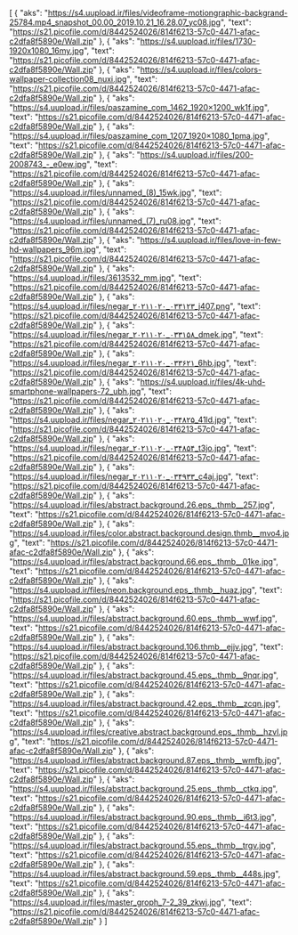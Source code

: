 [
  {
    "aks": "https://s4.uupload.ir/files/videoframe-motiongraphic-backgrand-25784.mp4_snapshot_00.00_2019.10.21_16.28.07_yc08.jpg",
    "text": "https://s21.picofile.com/d/8442524026/814f6213-57c0-4471-afac-c2dfa8f5890e/Wall.zip"
  },
  {
    "aks": "https://s4.uupload.ir/files/1730-1920x1080_16my.jpg",
    "text": "https://s21.picofile.com/d/8442524026/814f6213-57c0-4471-afac-c2dfa8f5890e/Wall.zip"
  },
  {
    "aks": "https://s4.uupload.ir/files/colors-wallpaper-collection08_nuxi.jpg",
    "text": "https://s21.picofile.com/d/8442524026/814f6213-57c0-4471-afac-c2dfa8f5890e/Wall.zip"
  },
  {
    "aks": "https://s4.uupload.ir/files/paszamine_com_1462_1920×1200_wk1f.jpg",
    "text": "https://s21.picofile.com/d/8442524026/814f6213-57c0-4471-afac-c2dfa8f5890e/Wall.zip"
  },
  {
    "aks": "https://s4.uupload.ir/files/paszamine_com_1207_1920×1080_1pma.jpg",
    "text": "https://s21.picofile.com/d/8442524026/814f6213-57c0-4471-afac-c2dfa8f5890e/Wall.zip"
  },
  {
    "aks": "https://s4.uupload.ir/files/200-2008743_-_e0ew.jpg",
    "text": "https://s21.picofile.com/d/8442524026/814f6213-57c0-4471-afac-c2dfa8f5890e/Wall.zip"
  },
  {
    "aks": "https://s4.uupload.ir/files/unnamed_(8)_15wk.jpg",
    "text": "https://s21.picofile.com/d/8442524026/814f6213-57c0-4471-afac-c2dfa8f5890e/Wall.zip"
  },
  {
    "aks": "https://s4.uupload.ir/files/unnamed_(7)_ru08.jpg",
    "text": "https://s21.picofile.com/d/8442524026/814f6213-57c0-4471-afac-c2dfa8f5890e/Wall.zip"
  },
  {
    "aks": "https://s4.uupload.ir/files/love-in-few-hd-wallpapers_96m.jpg",
    "text": "https://s21.picofile.com/d/8442524026/814f6213-57c0-4471-afac-c2dfa8f5890e/Wall.zip"
  },
  {
    "aks": "https://s4.uupload.ir/files/3613532_mm.jpg",
    "text": "https://s21.picofile.com/d/8442524026/814f6213-57c0-4471-afac-c2dfa8f5890e/Wall.zip"
  },
  {
    "aks": "https://s4.uupload.ir/files/negar_۲۰۲۱۱۰۲۰_۰۳۳۱۲۳_j407.png",
    "text": "https://s21.picofile.com/d/8442524026/814f6213-57c0-4471-afac-c2dfa8f5890e/Wall.zip"
  },
  {
    "aks": "https://s4.uupload.ir/files/negar_۲۰۲۱۱۰۲۰_۰۳۳۱۵۸_dmek.jpg",
    "text": "https://s21.picofile.com/d/8442524026/814f6213-57c0-4471-afac-c2dfa8f5890e/Wall.zip"
  },
  {
    "aks": "https://s4.uupload.ir/files/negar_۲۰۲۱۱۰۲۰_۰۳۳۶۲۱_6hb.jpg",
    "text": "https://s21.picofile.com/d/8442524026/814f6213-57c0-4471-afac-c2dfa8f5890e/Wall.zip"
  },
  {
    "aks": "https://s4.uupload.ir/files/4k-uhd-smartphone-wallpapers-72_ubh.jpg",
    "text": "https://s21.picofile.com/d/8442524026/814f6213-57c0-4471-afac-c2dfa8f5890e/Wall.zip"
  },
  {
    "aks": "https://s4.uupload.ir/files/negar_۲۰۲۱۱۰۲۰_۰۳۴۸۲۵_41ld.jpg",
    "text": "https://s21.picofile.com/d/8442524026/814f6213-57c0-4471-afac-c2dfa8f5890e/Wall.zip"
  },
  {
    "aks": "https://s4.uupload.ir/files/negar_۲۰۲۱۱۰۲۰_۰۳۴۸۵۴_t3jo.jpg",
    "text": "https://s21.picofile.com/d/8442524026/814f6213-57c0-4471-afac-c2dfa8f5890e/Wall.zip"
  },
  {
    "aks": "https://s4.uupload.ir/files/negar_۲۰۲۱۱۰۲۰_۰۳۴۹۳۳_c4aj.jpg",
    "text": "https://s21.picofile.com/d/8442524026/814f6213-57c0-4471-afac-c2dfa8f5890e/Wall.zip"
  },
  {
    "aks": "https://s4.uupload.ir/files/abstract.background.26.eps_.thmb__257.jpg",
    "text": "https://s21.picofile.com/d/8442524026/814f6213-57c0-4471-afac-c2dfa8f5890e/Wall.zip"
  },
  {
    "aks": "https://s4.uupload.ir/files/color.abstract.background.design.thmb__mvo4.jpg",
    "text": "https://s21.picofile.com/d/8442524026/814f6213-57c0-4471-afac-c2dfa8f5890e/Wall.zip"
  },
  {
    "aks": "https://s4.uupload.ir/files/abstract.background.66.eps_.thmb__01ke.jpg",
    "text": "https://s21.picofile.com/d/8442524026/814f6213-57c0-4471-afac-c2dfa8f5890e/Wall.zip"
  },
  {
    "aks": "https://s4.uupload.ir/files/neon.background.eps_.thmb__huaz.jpg",
    "text": "https://s21.picofile.com/d/8442524026/814f6213-57c0-4471-afac-c2dfa8f5890e/Wall.zip"
  },
  {
    "aks": "https://s4.uupload.ir/files/abstract.background.60.eps_.thmb__wwf.jpg",
    "text": "https://s21.picofile.com/d/8442524026/814f6213-57c0-4471-afac-c2dfa8f5890e/Wall.zip"
  },
  {
    "aks": "https://s4.uupload.ir/files/abstract.background.106.thmb__ejjv.jpg",
    "text": "https://s21.picofile.com/d/8442524026/814f6213-57c0-4471-afac-c2dfa8f5890e/Wall.zip"
  },
  {
    "aks": "https://s4.uupload.ir/files/abstract.background.45.eps_.thmb__9nqr.jpg",
    "text": "https://s21.picofile.com/d/8442524026/814f6213-57c0-4471-afac-c2dfa8f5890e/Wall.zip"
  },
  {
    "aks": "https://s4.uupload.ir/files/abstract.background.42.eps_.thmb__zcqn.jpg",
    "text": "https://s21.picofile.com/d/8442524026/814f6213-57c0-4471-afac-c2dfa8f5890e/Wall.zip"
  },
  {
    "aks": "https://s4.uupload.ir/files/creative.abstract.background.eps_.thmb__hzvl.jpg",
    "text": "https://s21.picofile.com/d/8442524026/814f6213-57c0-4471-afac-c2dfa8f5890e/Wall.zip"
  },
  {
    "aks": "https://s4.uupload.ir/files/abstract.background.87.eps_.thmb__wmfb.jpg",
    "text": "https://s21.picofile.com/d/8442524026/814f6213-57c0-4471-afac-c2dfa8f5890e/Wall.zip"
  },
  {
    "aks": "https://s4.uupload.ir/files/abstract.background.25.eps_.thmb__ctkq.jpg",
    "text": "https://s21.picofile.com/d/8442524026/814f6213-57c0-4471-afac-c2dfa8f5890e/Wall.zip"
  },
  {
    "aks": "https://s4.uupload.ir/files/abstract.background.90.eps_.thmb__i6t3.jpg",
    "text": "https://s21.picofile.com/d/8442524026/814f6213-57c0-4471-afac-c2dfa8f5890e/Wall.zip"
  },
  {
    "aks": "https://s4.uupload.ir/files/abstract.background.55.eps_.thmb__trgv.jpg",
    "text": "https://s21.picofile.com/d/8442524026/814f6213-57c0-4471-afac-c2dfa8f5890e/Wall.zip"
  },
  {
    "aks": "https://s4.uupload.ir/files/abstract.background.59.eps_.thmb__448s.jpg",
    "text": "https://s21.picofile.com/d/8442524026/814f6213-57c0-4471-afac-c2dfa8f5890e/Wall.zip"
  },
  {
    "aks": "https://s4.uupload.ir/files/master_groph_7-2_39_zkwj.jpg",
    "text": "https://s21.picofile.com/d/8442524026/814f6213-57c0-4471-afac-c2dfa8f5890e/Wall.zip"
  }
]

